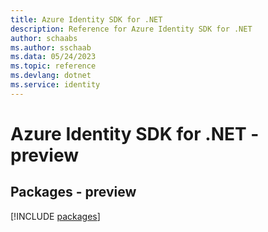 ```yaml
---
title: Azure Identity SDK for .NET
description: Reference for Azure Identity SDK for .NET
author: schaabs
ms.author: sschaab
ms.data: 05/24/2023
ms.topic: reference
ms.devlang: dotnet
ms.service: identity
---
```

# Azure Identity SDK for .NET - preview
## Packages - preview
[!INCLUDE [packages](identity-index.md)]